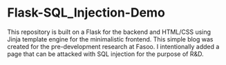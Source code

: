 # Flask-SQL_Injection-Demo

This repository is built on a Flask for the backend and HTML/CSS using Jinja template engine for the minimalistic frontend. This simple blog was created for the pre-development research at Fasoo. I intentionally added a page that can be attacked with SQL injection for the purpose of R&D.
